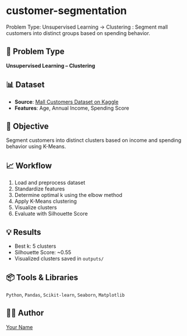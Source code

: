 # customer-segmentation
Problem Type: Unsupervised Learning → Clustering : Segment mall customers into distinct groups based on spending behavior. 

## 🧠 Problem Type
**Unsupervised Learning – Clustering**

## 📊 Dataset
- **Source**: [Mall Customers Dataset on Kaggle](https://www.kaggle.com/datasets/vjchoudhary7/customer-segmentation-tutorial-in-python)
- **Features**: Age, Annual Income, Spending Score

## 📌 Objective
Segment customers into distinct clusters based on income and spending behavior using K-Means.

## 📈 Workflow
1. Load and preprocess dataset
2. Standardize features
3. Determine optimal k using the elbow method
4. Apply K-Means clustering
5. Visualize clusters
6. Evaluate with Silhouette Score

## 💡 Results
- Best k: 5 clusters
- Silhouette Score: ~0.55
- Visualized clusters saved in `outputs/`

## 📦 Tools & Libraries
`Python`, `Pandas`, `Scikit-learn`, `Seaborn`, `Matplotlib`

## 🙋‍♂️ Author
[Your Name](https://github.com/MoksedurRahman)